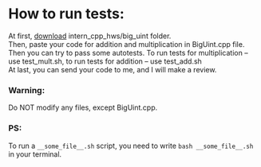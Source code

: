 # How to run tests:

At first, [download](https://github.com/Costello1329/intern_cpp_hws/archive/master.zip) intern_cpp_hws/big_uint folder. \
Then, paste your code for addition and multiplication in BigUint.cpp file. \
Then you can try to pass some autotests. To run tests for multiplication – use test_mult.sh, to run tests for addition – use test_add.sh \
At last, you can send your code to me, and I will make a review.

### Warning:
Do NOT modify any files, except BigUint.cpp.

### PS:

To run a `__some_file__.sh` script, you need to write `bash __some_file__.sh` in your terminal.
